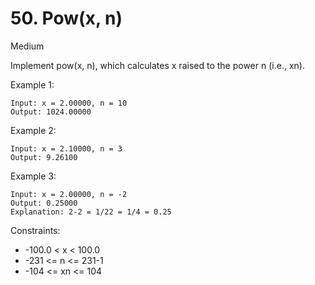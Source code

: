 # 50. Pow(x, n)
Medium

Implement pow(x, n), which calculates x raised to the power n (i.e., xn).


Example 1:
```
Input: x = 2.00000, n = 10
Output: 1024.00000
```
Example 2:
```
Input: x = 2.10000, n = 3
Output: 9.26100
```
Example 3:
```
Input: x = 2.00000, n = -2
Output: 0.25000
Explanation: 2-2 = 1/22 = 1/4 = 0.25
```

Constraints:
* -100.0 < x < 100.0
* -231 <= n <= 231-1
* -104 <= xn <= 104

